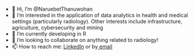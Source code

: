 - 👋 Hi, I’m @NaruebetThanuwohan
- 👀 I’m interested in the application of data analytics in health and medical settings (particularly radiology). Other interests include infrastructure, agriculture, cybersecurity and mining
- 🌱 I’m currently developing in R
- 💞️ I’m looking to collaborate on anything related to radiology! 
- 📫 How to reach me: <a href="https://www.linkedin.com/in/naru-thanuwohan-5b2495141/">LinkedIn</a> or by<a href="naruthanuwohan@gmail.com"> email</a> 
  

<!---
NaruebetThanuwohan/NaruebetThanuwohan is a ✨ special ✨ repository because its `README.md` (this file) appears on your GitHub profile.
You can click the Preview link to take a look at your changes.
--->
